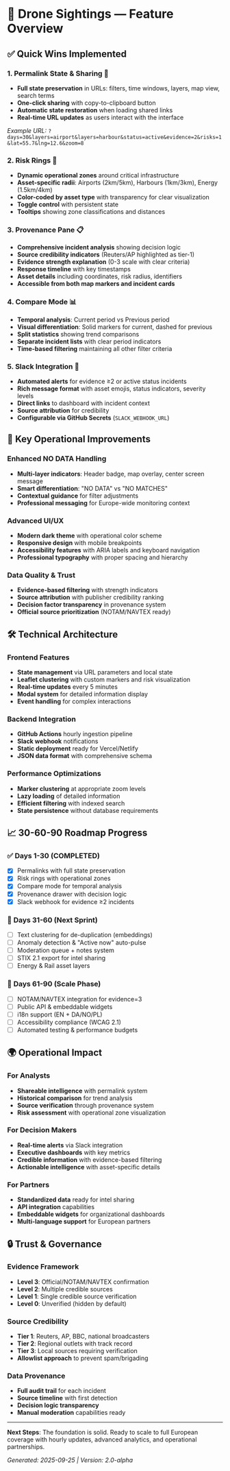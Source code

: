 # 🚁 Drone Sightings — Feature Overview

## ✅ Quick Wins Implemented

### 1. **Permalink State & Sharing** 📎
- **Full state preservation** in URLs: filters, time windows, layers, map view, search terms
- **One-click sharing** with copy-to-clipboard button
- **Automatic state restoration** when loading shared links
- **Real-time URL updates** as users interact with the interface

*Example URL:* `?days=30&layers=airport&layers=harbour&status=active&evidence=2&risks=1&lat=55.7&lng=12.6&zoom=8`

### 2. **Risk Rings** 🎯
- **Dynamic operational zones** around critical infrastructure
- **Asset-specific radii**: Airports (2km/5km), Harbours (1km/3km), Energy (1.5km/4km)
- **Color-coded by asset type** with transparency for clear visualization
- **Toggle control** with persistent state
- **Tooltips** showing zone classifications and distances

### 3. **Provenance Pane** 📋
- **Comprehensive incident analysis** showing decision logic
- **Source credibility indicators** (Reuters/AP highlighted as tier-1)
- **Evidence strength explanation** (0-3 scale with clear criteria)
- **Response timeline** with key timestamps
- **Asset details** including coordinates, risk radius, identifiers
- **Accessible from both map markers and incident cards**

### 4. **Compare Mode** 📊
- **Temporal analysis**: Current period vs Previous period
- **Visual differentiation**: Solid markers for current, dashed for previous
- **Split statistics** showing trend comparisons
- **Separate incident lists** with clear period indicators
- **Time-based filtering** maintaining all other filter criteria

### 5. **Slack Integration** 🔔
- **Automated alerts** for evidence ≥2 or active status incidents
- **Rich message format** with asset emojis, status indicators, severity levels
- **Direct links** to dashboard with incident context
- **Source attribution** for credibility
- **Configurable via GitHub Secrets** (`SLACK_WEBHOOK_URL`)

## 🎯 Key Operational Improvements

### **Enhanced NO DATA Handling**
- **Multi-layer indicators**: Header badge, map overlay, center screen message
- **Smart differentiation**: "NO DATA" vs "NO MATCHES"
- **Contextual guidance** for filter adjustments
- **Professional messaging** for Europe-wide monitoring context

### **Advanced UI/UX**
- **Modern dark theme** with operational color scheme
- **Responsive design** with mobile breakpoints
- **Accessibility features** with ARIA labels and keyboard navigation
- **Professional typography** with proper spacing and hierarchy

### **Data Quality & Trust**
- **Evidence-based filtering** with strength indicators
- **Source attribution** with publisher credibility ranking
- **Decision factor transparency** in provenance system
- **Official source prioritization** (NOTAM/NAVTEX ready)

## 🛠 Technical Architecture

### **Frontend Features**
- **State management** via URL parameters and local state
- **Leaflet clustering** with custom markers and risk visualization
- **Real-time updates** every 5 minutes
- **Modal system** for detailed information display
- **Event handling** for complex interactions

### **Backend Integration**
- **GitHub Actions** hourly ingestion pipeline
- **Slack webhook** notifications
- **Static deployment** ready for Vercel/Netlify
- **JSON data format** with comprehensive schema

### **Performance Optimizations**
- **Marker clustering** at appropriate zoom levels
- **Lazy loading** of detailed information
- **Efficient filtering** with indexed search
- **State persistence** without database requirements

## 📈 30-60-90 Roadmap Progress

### ✅ **Days 1-30 (COMPLETED)**
- [x] Permalinks with full state preservation
- [x] Risk rings with operational zones
- [x] Compare mode for temporal analysis
- [x] Provenance drawer with decision logic
- [x] Slack webhook for evidence ≥2 incidents

### 🚧 **Days 31-60 (Next Sprint)**
- [ ] Text clustering for de-duplication (embeddings)
- [ ] Anomaly detection & "Active now" auto-pulse
- [ ] Moderation queue + notes system
- [ ] STIX 2.1 export for intel sharing
- [ ] Energy & Rail asset layers

### 🎯 **Days 61-90 (Scale Phase)**
- [ ] NOTAM/NAVTEX integration for evidence=3
- [ ] Public API & embeddable widgets
- [ ] i18n support (EN + DA/NO/PL)
- [ ] Accessibility compliance (WCAG 2.1)
- [ ] Automated testing & performance budgets

## 🌍 Operational Impact

### **For Analysts**
- **Shareable intelligence** with permalink system
- **Historical comparison** for trend analysis
- **Source verification** through provenance system
- **Risk assessment** with operational zone visualization

### **For Decision Makers**
- **Real-time alerts** via Slack integration
- **Executive dashboards** with key metrics
- **Credible information** with evidence-based filtering
- **Actionable intelligence** with asset-specific details

### **For Partners**
- **Standardized data** ready for intel sharing
- **API integration** capabilities
- **Embeddable widgets** for organizational dashboards
- **Multi-language support** for European partners

## 🔒 Trust & Governance

### **Evidence Framework**
- **Level 3**: Official/NOTAM/NAVTEX confirmation
- **Level 2**: Multiple credible sources
- **Level 1**: Single credible source verification
- **Level 0**: Unverified (hidden by default)

### **Source Credibility**
- **Tier 1**: Reuters, AP, BBC, national broadcasters
- **Tier 2**: Regional outlets with track record
- **Tier 3**: Local sources requiring verification
- **Allowlist approach** to prevent spam/brigading

### **Data Provenance**
- **Full audit trail** for each incident
- **Source timeline** with first detection
- **Decision logic transparency**
- **Manual moderation** capabilities ready

---

**Next Steps**: The foundation is solid. Ready to scale to full European coverage with hourly updates, advanced analytics, and operational partnerships.

*Generated: 2025-09-25 | Version: 2.0-alpha*